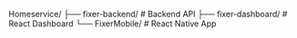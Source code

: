 Homeservice/
├── fixer-backend/     # Backend API
├── fixer-dashboard/   # React Dashboard
└── FixerMobile/       # React Native App
